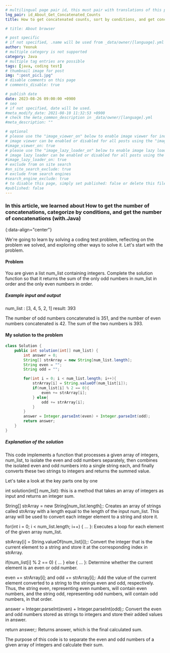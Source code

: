```yaml
---
# multilingual page pair id, this must pair with translations of this page. (This name must be unique)
lng_pair: id_About_Get_Concatenated_Counts
title: How to get concatenated counts, sort by conditions, and get concatenated counts (with.Java)

# title: About browser

# post specific
# if not specified, .name will be used from _data/owner/[language].yml
author: Yeonuk
# multiple category is not supported
category: Java
# multiple tag entries are possible
tags: [java, coding test]
# thumbnail image for post
img: ":post_pic1.jpg"
# disable comments on this page
# comments_disable: true

# publish date
date: 2023-08-26 09:00:00 +0900
# seo
# if not specified, date will be used.
#meta_modify_date: 2021-08-10 11:32:53 +0900
# check the meta_common_description in _data/owner/[language].yml
#meta_description: ""

# optional
# please use the "image_viewer_on" below to enable image viewer for individual pages or posts (_posts/ or [language]/_posts folders).
# image viewer can be enabled or disabled for all posts using the "image_viewer_posts: true" setting in _data/conf/main.yml.
#image_viewer_on: true
# please use the "image_lazy_loader_on" below to enable image lazy loader for individual pages or posts (_posts/ or [language]/_posts folders).
# image lazy loader can be enabled or disabled for all posts using the "image_lazy_loader_posts: true" setting in _data/conf/main.yml.
#image_lazy_loader_on: true
# exclude from on site search
#on_site_search_exclude: true
# exclude from search engines
#search_engine_exclude: true
# to disable this page, simply set published: false or delete this file
#published: false
---
```


<!-- outline-start -->

### In this article, we learned about How to get the number of concatenations, categorize by conditions, and get the number of concatenations (with.Java)

{:data-align="center"}

<!-- outline-end -->

We're going to learn by solving a coding test problem, reflecting on the problem we solved, and exploring other ways to solve it.
Let's start with the problem.

#### Problem

You are given a list num_list containing integers. Complete the solution function so that it returns the sum of the only odd numbers in num_list in order and the only even numbers in order.

##### Example input and output

num_list : [3, 4, 5, 2, 1]
result: 393

The number of odd numbers concatenated is 351, and the number of even numbers concatenated is 42. The sum of the two numbers is 393.

#### My solution to the problem

```java
class Solution {
    public int solution(int[] num_list) {
        int answer = 0;
        String[] strArray = new String[num_list.length];
        String even = "";
        String odd = "";

        for(int i = 0; i < num_list.length; i++){
            strArray[i] = String.valueOf(num_list[i]);
            if(num_list[i] % 2 == 0){
                even += strArray[i];
            } else{
                odd += strArray[i];
            }
        }
        answer = Integer.parseInt(even) + Integer.parseInt(odd);
        return answer;
    }
}
```

##### Explanation of the solution

This code implements a function that processes a given array of integers, num_list, to isolate the even and odd numbers separately, then combines the isolated even and odd numbers into a single string each, and finally converts these two strings to integers and returns the summed value.

Let's take a look at the key parts one by one

int solution(int[] num_list): this is a method that takes an array of integers as input and returns an integer sum.

String[] strArray = new String[num_list.length];: Creates an array of strings called strArray with a length equal to the length of the input num_list. This array will be used to convert each integer element to a string and store it.

for(int i = 0; i < num_list.length; i++) { ... }: Executes a loop for each element of the given array num_list.

strArray[i] = String.valueOf(num_list[i]);: Convert the integer that is the current element to a string and store it at the corresponding index in strArray.

if(num_list[i] % 2 == 0) { ... } else { ... }: Determine whether the current element is an even or odd number.

even += strArray[i]; and odd += strArray[i];: Add the value of the current element converted to a string to the strings even and odd, respectively. Thus, the string even, representing even numbers, will contain even numbers, and the string odd, representing odd numbers, will contain odd numbers, in that order.

answer = Integer.parseInt(even) + Integer.parseInt(odd);: Convert the even and odd numbers stored as strings to integers and store their added values in answer.

return answer;: Returns answer, which is the final calculated sum.

The purpose of this code is to separate the even and odd numbers of a given array of integers and calculate their sum.
